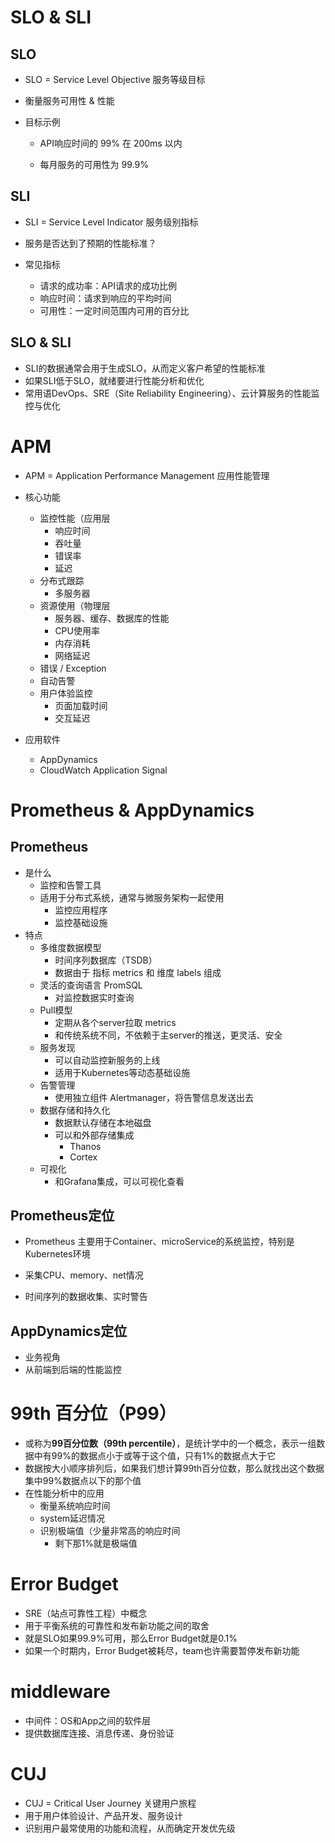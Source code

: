 # SLO & SLI

## SLO

- SLO = Service Level Objective 服务等级目标
- 衡量服务可用性 & 性能

- 目标示例

  - API响应时间的 99% 在 200ms 以内

  - 每月服务的可用性为 99.9%


## SLI

- SLI = Service Level Indicator 服务级别指标

- 服务是否达到了预期的性能标准？

- 常见指标
  - 请求的成功率：API请求的成功比例
  - 响应时间：请求到响应的平均时间
  - 可用性：一定时间范围内可用的百分比

## SLO & SLI

- SLI的数据通常会用于生成SLO，从而定义客户希望的性能标准
- 如果SLI低于SLO，就绪要进行性能分析和优化
- 常用语DevOps、SRE（Site Reliability Engineering）、云计算服务的性能监控与优化

# APM

- APM = Application Performance Management 应用性能管理

- 核心功能
  - 监控性能（应用层
    - 响应时间
    - 吞吐量
    - 错误率
    - 延迟
  - 分布式跟踪
    - 多服务器
  - 资源使用（物理层
    - 服务器、缓存、数据库的性能
    - CPU使用率
    - 内存消耗
    - 网络延迟
  - 错误 / Exception
  - 自动告警
  - 用户体验监控
    - 页面加载时间
    - 交互延迟

- 应用软件
  - AppDynamics
  - CloudWatch Application Signal

# Prometheus & AppDynamics

## Prometheus

- 是什么
  - 监控和告警工具
  - 适用于分布式系统，通常与微服务架构一起使用
    - 监控应用程序
    - 监控基础设施
- 特点
  - 多维度数据模型
    - 时间序列数据库（TSDB）
    - 数据由于 指标 metrics 和 维度 labels 组成
  - 灵活的查询语言 PromSQL
    - 对监控数据实时查询
  - Pull模型
    - 定期从各个server拉取 metrics
    - 和传统系统不同，不依赖于主server的推送，更灵活、安全
  - 服务发现
    - 可以自动监控新服务的上线
    - 适用于Kubernetes等动态基础设施
  - 告警管理
    - 使用独立组件 Alertmanager，将告警信息发送出去
  - 数据存储和持久化
    - 数据默认存储在本地磁盘
    - 可以和外部存储集成
      - Thanos
      - Cortex
  - 可视化
    - 和Grafana集成，可以可视化查看

## Prometheus定位

- Prometheus 主要用于Container、microService的系统监控，特别是Kubernetes环境

- 采集CPU、memory、net情况
- 时间序列的数据收集、实时警告

## AppDynamics定位

- 业务视角
- 从前端到后端的性能监控

# 99th 百分位（P99）

- 或称为**99百分位数（99th percentile）**，是统计学中的一个概念，表示一组数据中有99%的数据点小于或等于这个值，只有1%的数据点大于它
- 数据按大小顺序排列后，如果我们想计算99th百分位数，那么就找出这个数据集中99%数据点以下的那个值
- 在性能分析中的应用
  - 衡量系统响应时间
  - system延迟情况
  - 识别极端值（少量非常高的响应时间
    - 剩下那1%就是极端值

# Error Budget

- SRE（站点可靠性工程）中概念
- 用于平衡系统的可靠性和发布新功能之间的取舍
- 就是SLO如果99.9%可用，那么Error Budget就是0.1%
- 如果一个时期内，Error Budget被耗尽，team也许需要暂停发布新功能

# middleware

- 中间件：OS和App之间的软件层
- 提供数据库连接、消息传递、身份验证

# CUJ

- CUJ = Critical User Journey 关键用户旅程
- 用于用户体验设计、产品开发、服务设计
- 识别用户最常使用的功能和流程，从而确定开发优先级
